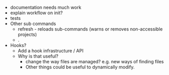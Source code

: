 * documentation needs much work
* explain workflow on init?
* tests
* Other sub commands
  * refresh - reloads sub-commands (warns or removes non-accessible projects)
  * .
* Hooks?
  * Add a hook infrastructure / API
  * Why is that useful?
    * change the way files are managed? e.g. new ways of finding files
    * Other things could be useful to dynamically modify.

